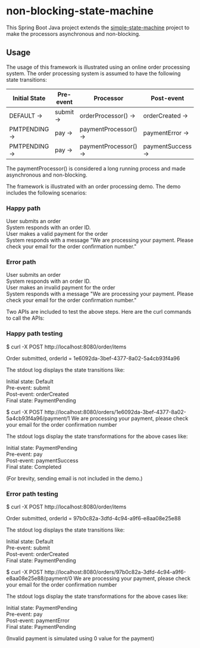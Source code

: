 # non-blocking-state-machine

This Spring Boot Java project extends the [simple-state-machine](https://github.com/mapteb/simple-state-machine) project to make the processors asynchronous and non-blocking.

## Usage

The usage of this framework is illustrated using an online order processing system. The order processing system is assumed to have the following state transitions:

|Initial State |Pre-event |   Processor    |        Post-event  |  Final State  |
| --- | --- | --- | --- | --- |  
|DEFAULT    ->|  submit ->| orderProcessor() ->| orderCreated   -> |PMTPENDING |
|PMTPENDING -> | pay    ->| paymentProcessor() ->| paymentError   -> |PMTPENDING |
|PMTPENDING ->|  pay    ->| paymentProcessor() ->| paymentSuccess ->| COMPLETED |

The paymentProcessor() is considered a long running process and made asynchronous and non-blocking.

The framework is illustrated with an order processing demo. The demo includes the following scenarios:

### Happy path

User submits an order\
System responds with an order ID.\
User makes a valid payment for the order\
System responds with a message "We are processing your payment. Please check your email for the order confirmation number."

### Error path

User submits an order\
System responds with an order ID.\
User makes an invalid payment for the order\
System responds with a message "We are processing your payment. Please check your email for the order confirmation number."

Two APIs are included to test the above steps. Here are the curl commands to call the APIs:

### Happy path testing

$ curl -X POST http://localhost:8080/order/items

Order submitted, orderId = 1e6092da-3bef-4377-8a02-5a4cb93f4a96

The stdout log displays the state transitions like:

Initial state: Default\
Pre-event: submit\
Post-event: orderCreated\
Final state: PaymentPending

$ curl -X POST http://localhost:8080/orders/1e6092da-3bef-4377-8a02-5a4cb93f4a96/payment/1
We are processing your payment, please check your email for the order confirmation number

The stdout logs display the state transformations for the above cases like:

Initial state: PaymentPending\
Pre-event: pay\
Post-event: paymentSuccess\
Final state: Completed

(For brevity, sending email is not included in the demo.)

### Error path testing

$ curl -X POST http://localhost:8080/order/items

Order submitted, orderId = 97b0c82a-3dfd-4c94-a9f6-e8aa08e25e88

The stdout log displays the state transitions like:

Initial state: Default\
Pre-event: submit\
Post-event: orderCreated\
Final state: PaymentPending

$ curl -X POST http://localhost:8080/orders/97b0c82a-3dfd-4c94-a9f6-e8aa08e25e88/payment/0
We are processing your payment, please check your email for the order confirmation number

The stdout logs display the state transformations for the above cases like:

Initial state: PaymentPending\
Pre-event: pay\
Post-event: paymentError\
Final state: PaymentPending

(Invalid payment is simulated using 0 value for the payment)